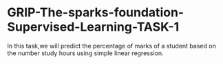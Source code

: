 # GRIP-The-sparks-foundation-Supervised-Learning-TASK-1
In this task,we will predict the percentage of marks of a student based on the number study hours using simple linear regression.
